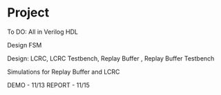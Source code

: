 # Project
To DO:
All in Verilog HDL

Design FSM

Design: 
LCRC, LCRC Testbench, Replay Buffer , Replay Buffer Testbench

Simulations for Replay Buffer and LCRC 

DEMO   - 11/13
REPORT - 11/15
